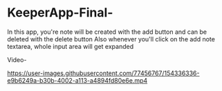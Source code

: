 # KeeperApp-Final-
In this app, you're note will be created with the add button and can be deleted with the delete button 
Also whenever you'll click on the add note textarea, whole input area will get expanded

Video-

https://user-images.githubusercontent.com/77456767/154336336-e9b6249a-b30b-4002-a113-a4894fd80e6e.mp4

